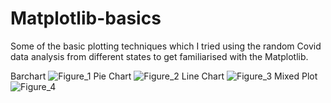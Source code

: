 # Matplotlib-basics

Some of the basic plotting techniques which I tried using the random Covid data analysis from different states to get familiarised with the Matplotlib.

Barchart
![Figure_1](https://user-images.githubusercontent.com/55911880/92318975-2307d100-f031-11ea-8188-6af49c1ead77.png)
Pie Chart
![Figure_2](https://user-images.githubusercontent.com/55911880/92318976-2438fe00-f031-11ea-89ba-162d763dda86.png)
Line Chart
![Figure_3](https://user-images.githubusercontent.com/55911880/92318977-24d19480-f031-11ea-8c34-e2225a205485.png)
Mixed Plot
![Figure_4](https://user-images.githubusercontent.com/55911880/92319070-5434d100-f032-11ea-8671-36c3b208b554.png)
